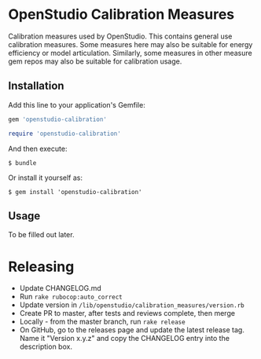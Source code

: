 # OpenStudio Calibration Measures 

Calibration measures used by OpenStudio. This contains general use calibration measures. Some measures here may also be suitable for energy efficiency or model articulation. Similarly, some measures in other measure gem repos may also be suitable for calibration usage.

## Installation

Add this line to your application's Gemfile:

```ruby
gem 'openstudio-calibration'

require 'openstudio-calibration'
```

And then execute:

    $ bundle

Or install it yourself as:

    $ gem install 'openstudio-calibration'

## Usage

To be filled out later.

# Releasing

* Update CHANGELOG.md
* Run `rake rubocop:auto_correct`
* Update version in `/lib/openstudio/calibration_measures/version.rb`
* Create PR to master, after tests and reviews complete, then merge
* Locally - from the master branch, run `rake release`
* On GitHub, go to the releases page and update the latest release tag. Name it "Version x.y.z" and copy the CHANGELOG entry into the description box.

